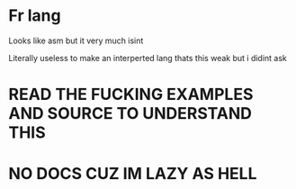 
# Fr lang

Looks like asm but it very much isint

Literally useless to make an interperted lang thats this weak but i didint ask

# READ THE FUCKING EXAMPLES AND SOURCE TO UNDERSTAND THIS

# NO DOCS CUZ IM LAZY AS HELL
